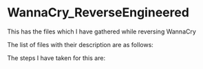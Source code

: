 # WannaCry_ReverseEngineered

This has the files which I have gathered while reversing WannaCry

The list of files with their description are as follows:


The steps I have taken for this are:
